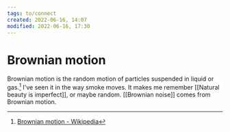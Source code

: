 ```yaml
---
tags: to/connect 
created: 2022-06-16, 14:07
modified: 2022-06-16, 17:30
---
```


# Brownian motion
Brownian motion is the random motion of particles suspended in liquid or gas.[^1] I've seen it in the way smoke moves. It makes me remember [[Natural beauty is imperfect]], or maybe random. [[Brownian noise]] comes from Brownian motion.

[^1]: [Brownian motion - Wikipedia](https://en.wikipedia.org/wiki/Brownian_motion)
